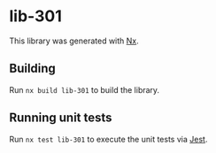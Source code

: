 # lib-301

This library was generated with [Nx](https://nx.dev).

## Building

Run `nx build lib-301` to build the library.

## Running unit tests

Run `nx test lib-301` to execute the unit tests via [Jest](https://jestjs.io).
